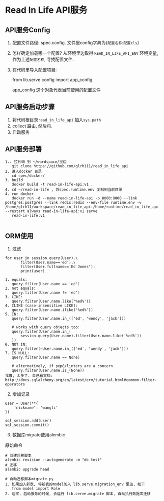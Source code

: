 # Read In Life API服务

## API服务Config

1. 配置文件路径: spec.config. 
   文件里config字典为{`配置名称`:`配置cls`}

2. 怎样确定加载哪一个配置?
   从环境里边取得 `READ_IN_LIFE_API_ENV` 环境变量, 作为上述`配置名称`, 寻找配置文件.

3. 在代码里导入配置项目:

   from lib.serve.config import app_config
   
   app_config 这个对象代表当前使用的配置文件

## API服务启动步骤
1. 将代码根目录`read_in_life_api` 加入`sys.path`
2. collect 路由, 然后将.
3. 启动服务


## API服务部署

```
1.. 拉代码 到 ~/wordspace/里边
   git clone https://github.com/glrh111/read_in_life_api
2. 进入docker 目录
   cd spec/docker/
3. build
   docker build -t read-in-life-api:v1 .
4. cd ~/read-in-life , 将spec.runtime.env 复制到当前目录
4. run docker
   docker run -d --name read-in-life-api -p 8000:8000 --link postgres:postgres --link redis:redis --env-file runtime.env -v /home/glrh11/workspace/read_in_life_api:/home/runtime/read_in_life_api --restart always read-in-life-api:v1 serve
   read-in-life:v1
   
```

## ORM使用

1. 过滤
```
for user in session.query(User).\
       filter(User.name=='ed').\
       filter(User.fullname=='Ed Jones'):
       print(user)
       
1. equals:
   query.filter(User.name == 'ed')
2. not equals:
   query.filter(User.name != 'ed')
3. LIKE:
   query.filter(User.name.like('%ed%'))
4. ILIKE (case-insensitive LIKE):
   query.filter(User.name.ilike('%ed%'))
5. IN:
   query.filter(User.name.in_(['ed', 'wendy', 'jack']))

   # works with query objects too:
   query.filter(User.name.in_(
       session.query(User.name).filter(User.name.like('%ed%'))
   ))
6. NOT IN:
   query.filter(~User.name.in_(['ed', 'wendy', 'jack']))
7. IS NULL:
   query.filter(User.name == None)

   # alternatively, if pep8/linters are a concern
   query.filter(User.name.is_(None))
我曹, 太多了. 自己看文档:
http://docs.sqlalchemy.org/en/latest/orm/tutorial.html#common-filter-operators
```

2. 增加记录
```
user = User(**{
    'nickname': 'wangli'
})

sql_session.add(user)
sql_session.commit()
```

3. 数据库migrate使用alembic

原始命令
```
# 创建迁移脚本
alembic revision --autogenerate -m "do test"
# 迁移
alembic upgrade head
```

```
# 自动迁移脚本migrate.py
1. 如果加入新表, 将新表的model加入 lib.serve.migration_env 里边, 如下
   from model import Role
2. 这样, 启动服务的时候, 会运行 lib.serve.migrate 脚本, 自动执行数据库迁移
```